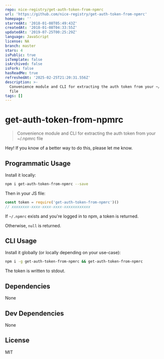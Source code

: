 ```yaml
---
repo: nice-registry/get-auth-token-from-npmrc
url: 'https://github.com/nice-registry/get-auth-token-from-npmrc'
homepage: ''
starredAt: '2018-01-08T05:49:43Z'
createdAt: '2018-01-08T04:33:55Z'
updatedAt: '2019-07-25T00:25:29Z'
language: JavaScript
license: NA
branch: master
stars: 4
isPublic: true
isTemplate: false
isArchived: false
isFork: false
hasReadMe: true
refreshedAt: '2025-02-25T21:20:31.556Z'
description: >-
  Convenience module and CLI for extracting the auth token from your ~/.npmrc
  file
tags: []
---
```


# get-auth-token-from-npmrc 

> Convenience module and CLI for extracting the auth token from your ~/.npmrc file

Hey! If you know of a better way to do this, please let me know.

## Programmatic Usage

Install it locally:

```sh
npm i get-auth-token-from-npmrc --save
```

Then in your JS file:

```js
const token = require('get-auth-token-from-npmrc')()
// xxxxxxxx-xxxx-xxxx-xxxx-xxxxxxxxxxxx
```

If `~/.npmrc` exists and you're logged in to npm, a token is returned.

Otherwise, `null` is returned.

## CLI Usage

Install it globally (or locally depending on your use-case):

```sh
npm i -g get-auth-token-from-npmrc && get-auth-token-from-npmrc
```

The token is written to stdout.

## Dependencies

None

## Dev Dependencies

None

## License

MIT

